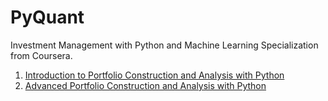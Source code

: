 # PyQuant

Investment Management with Python and Machine Learning Specialization from Coursera.

1. [Introduction to Portfolio Construction and Analysis with Python](01_portfolio_construction_and_analysis/README.md)
2. [Advanced Portfolio Construction and Analysis with Python](02_advanced_portfolio_construction_and_analysis/README.md)

<!-- 1. [Pandas Basics](01_Pandas_Basics.ipynb)
1. [Financial Returns, Volatility and Sharpe Ratio of Stock Price Data](02_Returns_Volatility_Sharpe_Ratio_Stock_Data.ipynb)
2. [Maximum Drawdown](03_Maximum_Drawdown_MDD.ipynb)
3. [Portfolio Statistics and Optimization with PyPortfolioOpt](04_Portfolio_Statistics_Optimization_with_PyPortfolioOpt.ipynb)
4. [Options Basics](05_Options_Basics.ipynb)
5. [Historical Dividend Visualizer](06_Historical_Dividend_Visualizer.ipynb)
6.  -->
